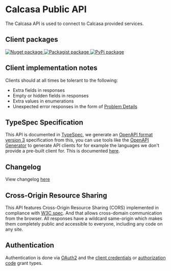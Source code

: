 # Calcasa Public API

The Calcasa API is used to connect to Calcasa provided services.

## Client packages

<a href="https://www.nuget.org/packages/Calcasa.Api/">
<img alt="Nuget package" src="https://img.shields.io/nuget/v/Calcasa.Api?label=Nuget"/>
</a>
<a href="https://packagist.org/packages/calcasa/api">
<img alt="Packagist package" src="https://img.shields.io/packagist/v/calcasa/api?label=Packagist"/>
</a>
<a href="https://pypi.org/project/calcasa-api/">
<img alt="PyPi package" src="https://img.shields.io/pypi/v/calcasa-api?label=PyPi"/>
</a>

## Client implementation notes

Clients should at all times be tolerant to the following:

- Extra fields in responses
- Empty or hidden fields in responses
- Extra values in enumerations
- Unexpected error responses in the form of [Problem Details](https://rfc-editor.org/rfc/rfc7807)

## TypeSpec Specification

This API is documented in [TypeSpec](https://typespec.io/), we generate an [OpenAPI format version 3](https://spec.openapis.org/oas/v3.0.0.html) specification from this, you can use tools like the [OpenAPI Generator](https://github.com/OpenAPITools/openapi-generator) to generate API clients for for example the languages we don't provide a pre-built client for. This is documented [here](/api/v1/articles/clients/generation).

## Changelog

View changelog [here](CHANGELOG.md)

## Cross-Origin Resource Sharing

This API features Cross-Origin Resource Sharing (CORS) implemented in compliance with [W3C spec](https://www.w3.org/TR/cors/).
And that allows cross-domain communication from the browser.
All responses have a wildcard same-origin which makes them completely public and accessible to everyone, including any code on any site.

## Authentication

Authentication is done via [OAuth2](https://oauth.net/2/) and the [client credentials](https://oauth.net/2/grant-types/client-credentials/) or [authorization code](https://oauth.net/2/grant-types/authorization-code/) grant types.